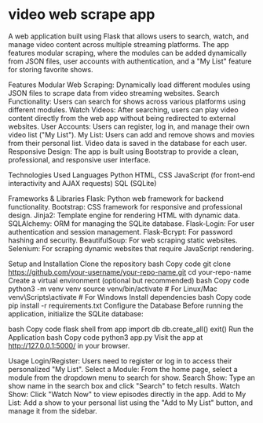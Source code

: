 # video web scrape app

A web application built using Flask that allows users to search, watch, and manage video content across multiple streaming platforms. The app features modular scraping, where the modules can be added dynamically from JSON files, user accounts with authentication, and a "My List" feature for storing favorite shows.

Features
Modular Web Scraping: Dynamically load different modules using JSON files to scrape data from video streaming websites.
Search Functionality: Users can search for shows across various platforms using different modules.
Watch Videos: After searching, users can play video content directly from the web app without being redirected to external websites.
User Accounts: Users can register, log in, and manage their own video list ("My List").
My List: Users can add and remove shows and movies from their personal list. Video data is saved in the database for each user.
Responsive Design: The app is built using Bootstrap to provide a clean, professional, and responsive user interface.

Technologies Used
Languages
Python
HTML, CSS
JavaScript (for front-end interactivity and AJAX requests)
SQL (SQLite)

Frameworks & Libraries
Flask: Python web framework for backend functionality.
Bootstrap: CSS framework for responsive and professional design.
Jinja2: Template engine for rendering HTML with dynamic data.
SQLAlchemy: ORM for managing the SQLite database.
Flask-Login: For user authentication and session management.
Flask-Bcrypt: For password hashing and security.
BeautifulSoup: For web scraping static websites.
Selenium: For scraping dynamic websites that require JavaScript rendering.

Setup and Installation
Clone the repository
bash
Copy code
git clone https://github.com/your-username/your-repo-name.git
cd your-repo-name
Create a virtual environment (optional but recommended)
bash
Copy code
python3 -m venv venv
source venv/bin/activate  # For Linux/Mac
venv\Scripts\activate  # For Windows
Install dependencies
bash
Copy code
pip install -r requirements.txt
Configure the Database
Before running the application, initialize the SQLite database:

bash
Copy code
flask shell
from app import db
db.create_all()
exit()
Run the Application
bash
Copy code
python3 app.py
Visit the app at http://127.0.0.1:5000/ in your browser.

Usage
Login/Register: Users need to register or log in to access their personalized "My List".
Select a Module: From the home page, select a module from the dropdown menu to search for show.
Search Show: Type an show name in the search box and click "Search" to fetch results.
Watch Show: Click "Watch Now" to view episodes directly in the app.
Add to My List: Add a show to your personal list using the "Add to My List" button, and manage it from the sidebar.

